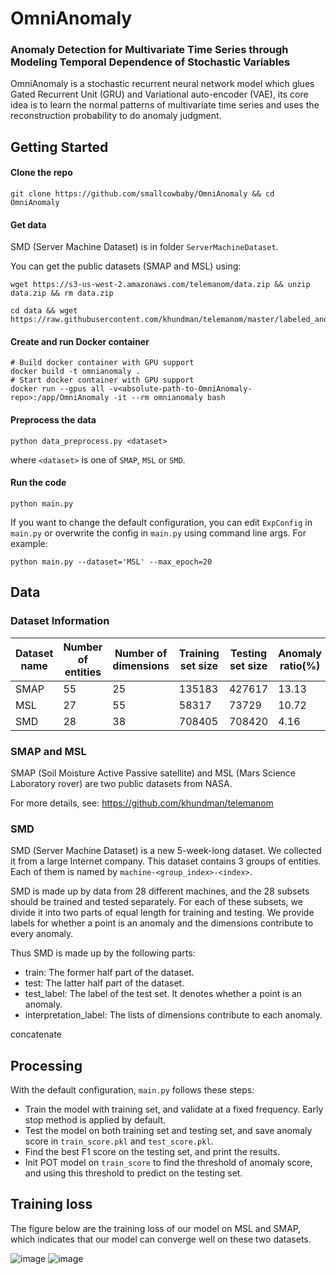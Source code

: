 # OmniAnomaly

### Anomaly Detection for Multivariate Time Series through Modeling Temporal Dependence of Stochastic Variables

OmniAnomaly is a stochastic recurrent neural network model which glues Gated Recurrent Unit (GRU) and Variational auto-encoder (VAE), its core idea is to learn the normal patterns of multivariate time series and uses the reconstruction probability to do anomaly judgment. 

## Getting Started

#### Clone the repo

```
git clone https://github.com/smallcowbaby/OmniAnomaly && cd OmniAnomaly
```

#### Get data

SMD (Server Machine Dataset) is in folder `ServerMachineDataset`. 

You can get the public datasets (SMAP and MSL) using:

```shell
wget https://s3-us-west-2.amazonaws.com/telemanom/data.zip && unzip data.zip && rm data.zip

cd data && wget https://raw.githubusercontent.com/khundman/telemanom/master/labeled_anomalies.csv
```

#### Create and run Docker container

```shell
# Build docker container with GPU support
docker build -t omnianomaly .
# Start docker container with GPU support
docker run --gpus all -v<absolute-path-to-OmniAnomaly-repo>:/app/OmniAnomaly -it --rm omnianomaly bash
```

#### Preprocess the data

```shell
python data_preprocess.py <dataset>
```

where `<dataset>` is one of `SMAP`, `MSL` or `SMD`.

#### Run the code

```
python main.py
```

If you want to change the default configuration, you can edit `ExpConfig` in `main.py` or overwrite the config in `main.py` using command line args. For example:

```
python main.py --dataset='MSL' --max_epoch=20
```

## Data

### Dataset Information

| Dataset name| Number of entities | Number of dimensions | Training set size |Testing set size |Anomaly ratio(%)|
|------|----|----|--------|--------|-------|
| SMAP | 55 | 25 | 135183 | 427617 | 13.13 |
|MSL | 27 | 55 | 58317 | 73729 | 10.72|
|SMD | 28 |38 | 708405 | 708420 | 4.16 |



### SMAP and MSL

SMAP (Soil Moisture Active Passive satellite) and MSL (Mars Science Laboratory rover) are two public datasets from NASA.

For more details, see: <https://github.com/khundman/telemanom>



### SMD

SMD (Server Machine Dataset) is a new 5-week-long dataset. We collected it from a large Internet company. This dataset contains 3 groups of entities. Each of them is named by `machine-<group_index>-<index>`.

SMD is made up by data from 28 different machines, and the 28 subsets should be trained and tested separately. For each of these subsets, we divide it into two parts of equal length for training and testing. We provide labels for whether a point is an anomaly and the dimensions contribute to every anomaly.

Thus SMD is made up by the following parts:

* train: The former half part of the dataset.
* test: The latter half part of the dataset.
* test_label: The label of the test set. It denotes whether a point is an anomaly. 
* interpretation_label: The lists of dimensions contribute to each anomaly.

concatenate



## Processing

With the default configuration, `main.py` follows these steps:

* Train the model with training set, and validate at a fixed frequency. Early stop method is applied by default.
* Test the model on both training set and testing set, and save anomaly score in `train_score.pkl` and `test_score.pkl`.
* Find the best F1 score on the testing set, and print the results.
* Init POT model on `train_score` to find the threshold of anomaly score, and using this threshold to predict on the testing set.


## Training loss

The figure below are the training loss of our model on MSL and SMAP, which indicates that our model can converge well on these two datasets.

![image](https://github.com/smallcowbaby/OmniAnomaly/blob/master/images/MSL_loss.png)
![image](https://github.com/smallcowbaby/OmniAnomaly/blob/master/images/SMAP_loss.png)

